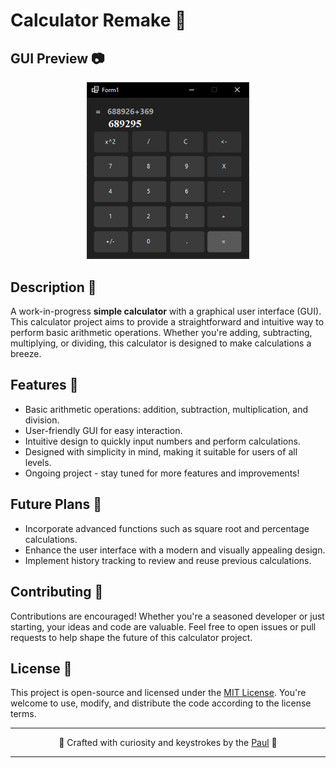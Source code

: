 # Calculator Remake 🧮

## GUI Preview 📷

<p align="center">
    <img width="260" src="https://raw.githubusercontent.com/pyratu/CalculatorGUI/main/calculator.png" alt="Calculator GUI">
</p>

## Description 📜

A work-in-progress **simple calculator** with a graphical user interface (GUI). This calculator project aims to provide a straightforward and intuitive way to perform basic arithmetic operations. Whether you're adding, subtracting, multiplying, or dividing, this calculator is designed to make calculations a breeze.

## Features 🚀

- Basic arithmetic operations: addition, subtraction, multiplication, and division.
- User-friendly GUI for easy interaction.
- Intuitive design to quickly input numbers and perform calculations.
- Designed with simplicity in mind, making it suitable for users of all levels.
- Ongoing project - stay tuned for more features and improvements!

## Future Plans 🌟

- Incorporate advanced functions such as square root and percentage calculations.
- Enhance the user interface with a modern and visually appealing design.
- Implement history tracking to review and reuse previous calculations.

## Contributing 🤝

Contributions are encouraged! Whether you're a seasoned developer or just starting, your ideas and code are valuable. Feel free to open issues or pull requests to help shape the future of this calculator project.

## License 📄

This project is open-source and licensed under the [MIT License](LICENSE). You're welcome to use, modify, and distribute the code according to the license terms.

---

<div align="center">
  <p>🌟 Crafted with curiosity and keystrokes by the <a href="https://github.com/pyratu">Paul</a> 🌌</p>
</div>

---



